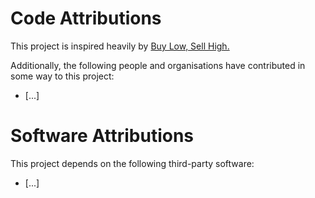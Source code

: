 # Code Attributions

This project is inspired heavily by [Buy Low, Sell High.](https://github.com/zyairelai/buy-low-sell-high)

Additionally, the following people and organisations have contributed in some way to this
project:

- [...]

# Software Attributions

This project depends on the following third-party software:

- [...]

